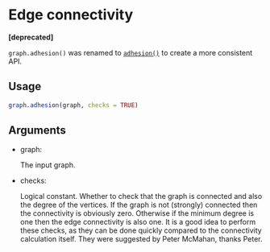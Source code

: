 # Edge connectivity

**\[deprecated\]**

`graph.adhesion()` was renamed to
[`adhesion()`](https://r.igraph.org/reference/edge_connectivity.md) to
create a more consistent API.

## Usage

``` r
graph.adhesion(graph, checks = TRUE)
```

## Arguments

- graph:

  The input graph.

- checks:

  Logical constant. Whether to check that the graph is connected and
  also the degree of the vertices. If the graph is not (strongly)
  connected then the connectivity is obviously zero. Otherwise if the
  minimum degree is one then the edge connectivity is also one. It is a
  good idea to perform these checks, as they can be done quickly
  compared to the connectivity calculation itself. They were suggested
  by Peter McMahan, thanks Peter.
